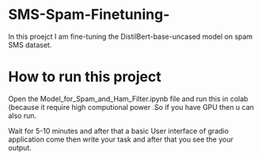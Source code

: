 # SMS-Spam-Finetuning-

In this proejct I am fine-tuning the DistilBert-base-uncased model on spam SMS dataset.

# How to run this project 
 Open the Model_for_Spam_and_Ham_Filter.ipynb file and run this in colab (because it require high computional power .So if you have GPU then u can also run.

 Wait for 5-10 minutes and after that a basic User interface of gradio application come then write your task and after that you see the your output.

